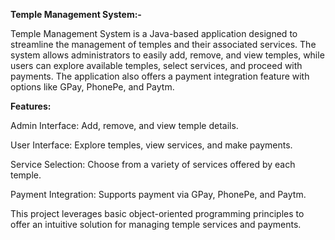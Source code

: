**Temple Management System:-**

Temple Management System is a Java-based application designed to streamline the management of temples and their associated services. The system allows administrators to easily add, remove, and view temples, while users can explore available temples, select services, and proceed with payments. The application also offers a payment integration feature with options like GPay, PhonePe, and Paytm.

**Features:**

Admin Interface: Add, remove, and view temple details.

User Interface: Explore temples, view services, and make payments.

Service Selection: Choose from a variety of services offered by each temple.

Payment Integration: Supports payment via GPay, PhonePe, and Paytm.

This project leverages basic object-oriented programming principles to offer an intuitive solution for managing temple services and payments.

